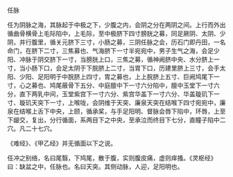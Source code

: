 任脉

任为阴脉之海，其脉起于中极之下，少腹之内，会阴之分在两阴之间。上行而外出循曲骨横骨上毛际陷中，上毛际，至中极脐下四寸膀胱之募，同足厥阴、太阴、少阴，并行腹里，循关元脐下三寸，小肠之募，三阴任脉之会，历石门即丹田，一名命门，在脐下二寸，三焦募也、气海脐下一寸半宛宛中，男子生气之海，会足少阳、冲脉于阴交脐下一寸，当膀胱上口，三焦之募，循神阙脐中央、水分脐上一寸，当小肠下口，会足太阴于下脘脐上二寸，当胃下口，历建里脐上三寸，会手太阳、少阳、足阳明于中脘脐上四寸，胃之募也，上上脘脐上五寸、巨阙鸠尾下一寸，心之募也、鸠尾蔽骨下五分、中庭膻中下一寸六分陷中，膻中玉堂下一寸六分，直下两乳中间，玉堂紫宫下一寸六分、紫宫华盖下一寸六分、华盖璇玑下一寸、璇玑天突下一寸，上喉咙，会阴维于天突、廉泉天突在结喉下四寸宛宛中，廉泉在结喉上舌下中央，上颐，循承桨，与手足阳明、督脉会唇下陷中，环唇，上至下龈交，复出，分行循面，系两目下之中央，至承泣而终目下七分，直瞳子陷中二穴。凡二十七穴。

《难经》、《甲乙经》并无循面以下之说。

任冲之别络，名曰尾翳，下鸠尾，散于腹，实则腹皮痛，虚则痒搔。《灵枢经》曰：缺盆之中，任脉也。名曰天突。其侧动脉，人迎，足阳明也。

